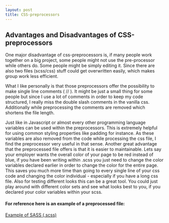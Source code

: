 ```yaml
---
layout: post
title: CSS-preprocessors
---
```


## Advantages and Disadvantages of CSS-preprocessors

<p>One major disadvantage of css-preprocessors is, if many people work together on a big project, some people might not use the pre-processor while others do. Some people might be simply editing it. Since there are also two files (scss/css) stuff could get overwritten easily, which makes group work less efficient.</p>

<p>What I like personally is that those preprocessors offer the possibility to make single line comments ( // ). It might be just a small thing for some people but since I use a lot of comments in order to keep my code structured, I really miss the double slash comments in the vanilla css. Additionally while preprocessing the comments are removed which shortens the file length.
</p>

<p>Just like in Javascript or almost every other programming language variables can be used within the preprocessors. This is extremely helpful for using common styling properties like padding for instance. As these variables are also removed from the code while processing the css file, I find the preprocessor very useful in that sense. Another great advantage that the preprocessed file offers is that it is easier to maintainable. Lets say your employer wants the overall color of your page to be red instead of blue, if you have been writing within .scss you just need to change the color variables declared earlier in order to change the color for the entire page. This saves you much more time than going to every single line of your css code and changing the color individual - especially if you have a long css file. Also for testing different looks this can be a great tool. You could just play around with different color sets and see what looks best to you, if you declared your color variables within your scss.</p>

#### For reference here is an example of a preprocessed file:

<p><a href="http://codepen.io/Marvin1992/pen/Izyif">Example of SASS (.scss)</a></p>
